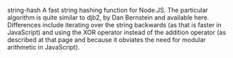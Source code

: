 string-hash
A fast string hashing function for Node.JS. The particular algorithm is quite similar to djb2, by Dan Bernstein and available here. Differences include iterating over the string backwards (as that is faster in JavaScript) and using the XOR operator instead of the addition operator (as described at that page and because it obviates the need for modular arithmetic in JavaScript).
